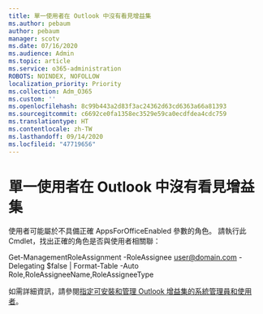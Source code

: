 ```yaml
---
title: 單一使用者在 Outlook 中沒有看見增益集
ms.author: pebaum
author: pebaum
manager: scotv
ms.date: 07/16/2020
ms.audience: Admin
ms.topic: article
ms.service: o365-administration
ROBOTS: NOINDEX, NOFOLLOW
localization_priority: Priority
ms.collection: Adm_O365
ms.custom: ''
ms.openlocfilehash: 8c99b443a2d83f3ac24362d63cd6363a66a81393
ms.sourcegitcommit: c6692ce0fa1358ec3529e59ca0ecdfdea4cdc759
ms.translationtype: HT
ms.contentlocale: zh-TW
ms.lasthandoff: 09/14/2020
ms.locfileid: "47719656"
---
```

# <a name="single-user-not-seeing-add-ins-in-outlook"></a>單一使用者在 Outlook 中沒有看見增益集

使用者可能屬於不具備正確 AppsForOfficeEnabled 參數的角色。 請執行此 Cmdlet，找出正確的角色是否與使用者相關聯：

Get-ManagementRoleAssignment -RoleAssignee user@domain.com -Delegating $false | Format-Table -Auto Role,RoleAssigneeName,RoleAssigneeType

如需詳細資訊，請參閱[指定可安裝和管理 Outlook 增益集的系統管理員和使用者](https://docs.microsoft.com/exchange/clients-and-mobile-in-exchange-online/add-ins-for-outlook/specify-who-can-install-and-manage-add-ins)。
